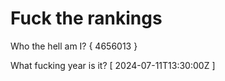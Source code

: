 # Fuck the rankings

Who the hell am I?
{ 4656013 }

What fucking year is it?
[ 2024-07-11T13:30:00Z ]
